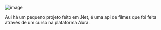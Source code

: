 
![image](https://github.com/glsanto-s/DotNet_API_Filmes/assets/106326413/a17fd094-0be2-4f4c-9bfb-8d9c952264a3)

Aui há um pequeno projeto feito em .Net, é uma api de filmes que foi feita através de um curso na plataforma Alura.
